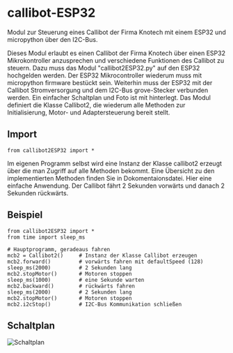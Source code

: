 # callibot-ESP32
Modul zur Steuerung eines Callibot der Firma Knotech mit einem ESP32 und micropython über den I2C-Bus.

Dieses Modul erlaubt es einen Callibot der Firma Knotech über einen ESP32 Mikrokontroller anzusprechen und verschiedene Funktionen des Callibot zu steuern. Dazu muss das Modul "callibot2ESP32.py" auf den ESP32 hochgelden werden. Der ESP32 Mikrocontroller wiederum muss mit micropython firmware bestückt sein. Weiterhin muss der ESP32 mit der Callibot Stromversorgung und dem I2C-Bus grove-Stecker verbunden werden. Ein einfacher Schaltplan und Foto ist mit hinterlegt. Das Modul definiert die Klasse Callibot2, die wiederum alle Methoden zur Initialisierung, Motor- und Adaptersteuerung bereit stellt.

## Import
`from callibot2ESP32 import *`

Im eigenen Programm selbst wird eine Instanz der Klasse callibot2 erzeugt über die man Zugriff auf alle Methoden bekommt.
Eine Übersicht zu den implementierten Methoden finden Sie in Dokomentaionsdatei.
Hier eine einfache Anwendung. Der Callibot fährt 2 Sekunden vorwärts und danach 2 Sekunden rückwärts.

## Beispiel
```
from callibot2ESP32 import *
from time import sleep_ms

# Hauptprogramm, geradeaus fahren
mcb2 = Callibot2()     # Instanz der Klasse Callibot erzeugen
mcb2.forward()         # vorwärts fahren mit defaultSpeed (128)
sleep_ms(2000)         # 2 Sekunden lang
mcb2.stopMotor()       # Motoren stoppen
sleep_ms(1000)         # eine Sekunde warten
mcb2.backward()        # rückwärts fahren
sleep_ms(2000)         # 2 Sekunden lang
mcb2.stopMotor()       # Motoren stoppen
mcb2.i2cStop()         # I2C-Bus Kommunikation schließen
```

## Schaltplan
![Schaltplan](https://github.com/Pegasus2105/callibot-ESP32-micropython/blob/main/Schaltplan%20Callibot.svg)
